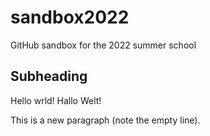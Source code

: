 # sandbox2022
GitHub sandbox for the 2022 summer school

## Subheading

Hello wrld! 
Hallo Welt!

This is a new paragraph (note the empty line).
